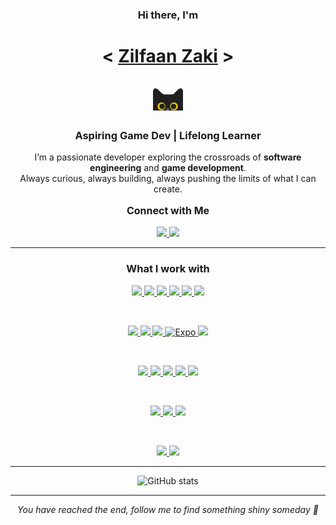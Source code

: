 <!-- Hero -->
<h3 align="center">
  Hi there, I'm
</h3>
<h1 align="center">
  <b>&lt; <a href="" target="_blank">Zilfaan Zaki</a> &gt;</b> 
  <br>
  <br>
  <img src="images/cat.gif" height="36" />
</h1>

<!-- Intro -->
<h3 align="center">Aspiring Game Dev | Lifelong Learner</h3>

<p align="center">
I’m a passionate developer exploring the crossroads of <b>software engineering</b> and <b>game development</b>.<br>
Always curious, always building, always pushing the limits of what I can create.
</p>

<p align="center" style="font-size:16px; font-weight:700;">
  Connect with Me
</p>
<p align="center">
  <a href="https://www.linkedin.com/in/zilfaan-sulfikhan-9358b6303/" target="_blank">
    <img src="https://skillicons.dev/icons?i=linkedin" height="25"/>
  </a>
  <a href="https://www.instagram.com/spoodergeneral/" target="_blank">
    <img src="https://skillicons.dev/icons?i=instagram" height="25"/></a>
</p>

---

<!-- Tech Stack -->
<h3 align="center">What I work with</h3>

<!-- Languages -->
<p align="center">
  <a href="https://www.w3schools.com/cpp/" target="_blank">
  <img src="https://cdn.jsdelivr.net/gh/devicons/devicon/icons/cplusplus/cplusplus-original.svg" height="40"/>
  </a>
  <a href="https://www.w3schools.com/cs/" target="_blank">
  <img src="https://cdn.jsdelivr.net/gh/devicons/devicon/icons/csharp/csharp-original.svg" height="40"/>
  </a>
  <a href="https://www.python.org" target="_blank">
  <img src="https://cdn.jsdelivr.net/gh/devicons/devicon/icons/python/python-original.svg" height="40"/>
  </a>
  <a href="https://www.java.com" target="_blank">
  <img src="https://cdn.jsdelivr.net/gh/devicons/devicon/icons/java/java-original.svg" height="40"/>
  </a>
  <a href="https://developer.mozilla.org/en-US/docs/Web/JavaScript" target="_blank">
  <img src="https://cdn.jsdelivr.net/gh/devicons/devicon/icons/javascript/javascript-original.svg" height="40"/>
  </a>
  <a href="https://www.typescriptlang.org" target="_blank">
    <img src="https://cdn.jsdelivr.net/gh/devicons/devicon/icons/typescript/typescript-original.svg" height="40"/>
  </a>
</p>
<br>
<!-- Frontend -->
<p align="center">
  <a href="https://www.w3.org/html/" target="_blank">
  <img src="https://cdn.jsdelivr.net/gh/devicons/devicon/icons/html5/html5-original.svg" height="40"/>
  </a>
  <a href="https://www.w3schools.com/css/" target="_blank">
  <img src="https://cdn.jsdelivr.net/gh/devicons/devicon/icons/css3/css3-original.svg" height="40"/>
  </a>
  <a href="https://reactjs.org/" target="_blank">
  <img src="https://cdn.jsdelivr.net/gh/devicons/devicon/icons/react/react-original.svg" height="40"/>
  </a>
  <!-- Expo -->
  <a href="https://expo.dev/" target="_blank" rel="noreferrer" class="tech-icon">
    <img src="https://cdn.worldvectorlogo.com/logos/expo-go-app.svg" alt="Expo" height="40"/>
  </a>
  <a href="https://tailwindcss.com/" target="_blank">
  <img src="https://cdn.jsdelivr.net/gh/devicons/devicon/icons/tailwindcss/tailwindcss-original.svg" height="40"/>
  </a>
</p>
<br>
<!-- Backend / Databases -->
<p align="center">
  <a href="https://nodejs.org" target="_blank">
  <img src="https://cdn.jsdelivr.net/gh/devicons/devicon/icons/nodejs/nodejs-original.svg" height="40"/>
  </a>
  <a href="https://expressjs.com" target="_blank">
  <img src="https://files.svgcdn.io/skill-icons/expressjs-dark.png" height="40"/>
  </a>
  <a href="https://www.mongodb.com/" target="_blank">
  <img src="https://cdn.jsdelivr.net/gh/devicons/devicon/icons/mongodb/mongodb-original.svg" height="40"/>
  </a>
  <a href="https://www.mysql.com/" target="_blank">
  <img src="https://cdn.jsdelivr.net/gh/devicons/devicon/icons/mysql/mysql-original.svg" height="40"/>
  </a>
  <a href="https://firebase.google.com/" target="_blank">
  <img src="https://cdn.jsdelivr.net/gh/devicons/devicon/icons/firebase/firebase-plain.svg" height="40"/>
  </a>
  </p>
<br>
<!-- Tools -->
<p align="center">
  <a href="https://www.docker.com/" target="_blank">
  <img src="https://cdn.jsdelivr.net/gh/devicons/devicon/icons/docker/docker-original.svg" height="40"/>
  </a>
  <a href="https://www.electronjs.org" target="_blank">
  <img src="https://cdn.jsdelivr.net/gh/devicons/devicon/icons/electron/electron-original.svg" height="40"/>
  </a>
  <a href="https://www.tensorflow.org" target="_blank">
  <img src="https://cdn.jsdelivr.net/gh/devicons/devicon/icons/tensorflow/tensorflow-original.svg" height="40"/>
  </a>
</p>
<br>
<!-- Game Engines -->
<p align="center">
  <a href="https://unity.com/" target="_blank">
  <img src="https://cdn.jsdelivr.net/gh/devicons/devicon/icons/unity/unity-original.svg" height="40"/>
  </a>
  <a href="https://unrealengine.com/" target="_blank">
  <img src="https://raw.githubusercontent.com/kenangundogan/fontisto/036b7eca71aab1bef8e6a0518f7329f13ed62f6b/icons/svg/brand/unreal-engine.svg" height="40"/>
  </a>
</p>

</p>

---

<!-- GitHub Stats -->
<p align="center">
<img src="https://github-readme-stats.vercel.app/api?username=zilfaan&show_icons=true&theme=tokyonight" alt="GitHub stats" />
</p>

---

<!-- Footer -->
<p align="center">
<i>You have reached the end, follow me to find something shiny someday 🍪</i>
</p>
